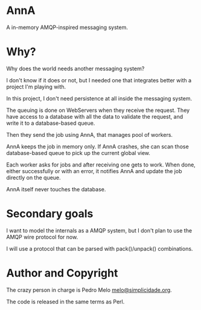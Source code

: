 AnnA
====

A in-memory AMQP-inspired messaging system.


Why?
====

Why does the world needs another messaging system?

I don't know if it does or not, but I needed one that integrates better
with a project I'm playing with.

In this project, I don't need persistence at all inside the
messaging system.

The queuing is done on WebServers when they receive the request. They
have access to a database with all the data to validate the request, and
write it to a database-based queue.

Then they send the job using AnnA, that manages pool of workers.

AnnA keeps the job in memory only. If AnnA crashes, she can scan those
database-based queue to pick up the current global view.

Each worker asks for jobs and after receiving one gets to work. When
done, either successfully or with an error, it notifies AnnA and update
the job directly on the queue.

AnnA itself never touches the database.

Secondary goals
===============

I want to model the internals as a AMQP system, but I don't plan to use the
AMQP wire protocol for now.

I will use a protocol that can be parsed with pack()/unpack() combinations.


Author and Copyright
====================

The crazy person in charge is Pedro Melo <melo@simplicidade.org>.

The code is released in the same terms as Perl.
